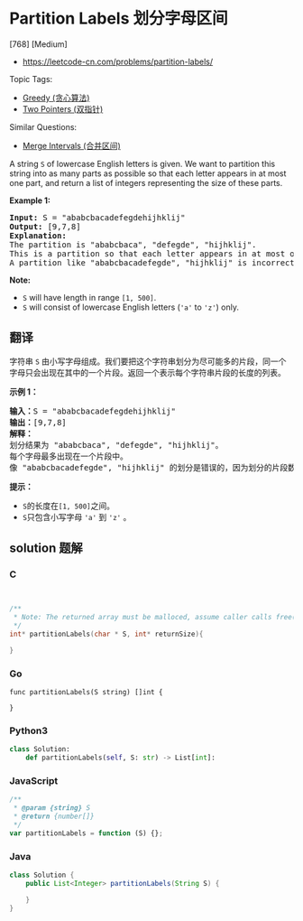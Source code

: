 # Partition Labels 划分字母区间

[768] [Medium]

- https://leetcode-cn.com/problems/partition-labels/

Topic Tags:

- [Greedy (贪心算法)](https://leetcode-cn.com/tag/greedy/)
- [Two Pointers (双指针)](https://leetcode-cn.com/tag/two-pointers/)

Similar Questions:

- [Merge Intervals (合并区间)](https://leetcode-cn.com/problems/merge-intervals/)

A string `S` of lowercase English letters is given. We want to partition this string into as many parts as possible so that each letter appears in at most one part, and return a list of integers representing the size of these parts.

**Example 1:**

<pre><b>Input:</b> S = "ababcbacadefegdehijhklij"
<b>Output:</b> [9,7,8]
<b>Explanation:</b>
The partition is "ababcbaca", "defegde", "hijhklij".
This is a partition so that each letter appears in at most one part.
A partition like "ababcbacadefegde", "hijhklij" is incorrect, because it splits S into less parts.
</pre>

**Note:**

- `S` will have length in range `[1, 500]`.
- `S` will consist of lowercase English letters (`'a'` to `'z'`) only.

## 翻译

字符串 `S` 由小写字母组成。我们要把这个字符串划分为尽可能多的片段，同一个字母只会出现在其中的一个片段。返回一个表示每个字符串片段的长度的列表。

**示例 1：**

<pre><strong>输入：</strong>S = "ababcbacadefegdehijhklij"
<strong>输出：</strong>[9,7,8]
<strong>解释：</strong>
划分结果为 "ababcbaca", "defegde", "hijhklij"。
每个字母最多出现在一个片段中。
像 "ababcbacadefegde", "hijhklij" 的划分是错误的，因为划分的片段数较少。
</pre>

**提示：**

- `S`的长度在`[1, 500]`之间。
- `S`只包含小写字母 `'a'` 到 `'z'` 。

## solution 题解

### C

```c


/**
 * Note: The returned array must be malloced, assume caller calls free().
 */
int* partitionLabels(char * S, int* returnSize){

}
```

### Go

```golang
func partitionLabels(S string) []int {

}
```

### Python3

```python
class Solution:
    def partitionLabels(self, S: str) -> List[int]:
```

### JavaScript

```javascript
/**
 * @param {string} S
 * @return {number[]}
 */
var partitionLabels = function (S) {};
```

### Java

```java
class Solution {
    public List<Integer> partitionLabels(String S) {

    }
}
```

